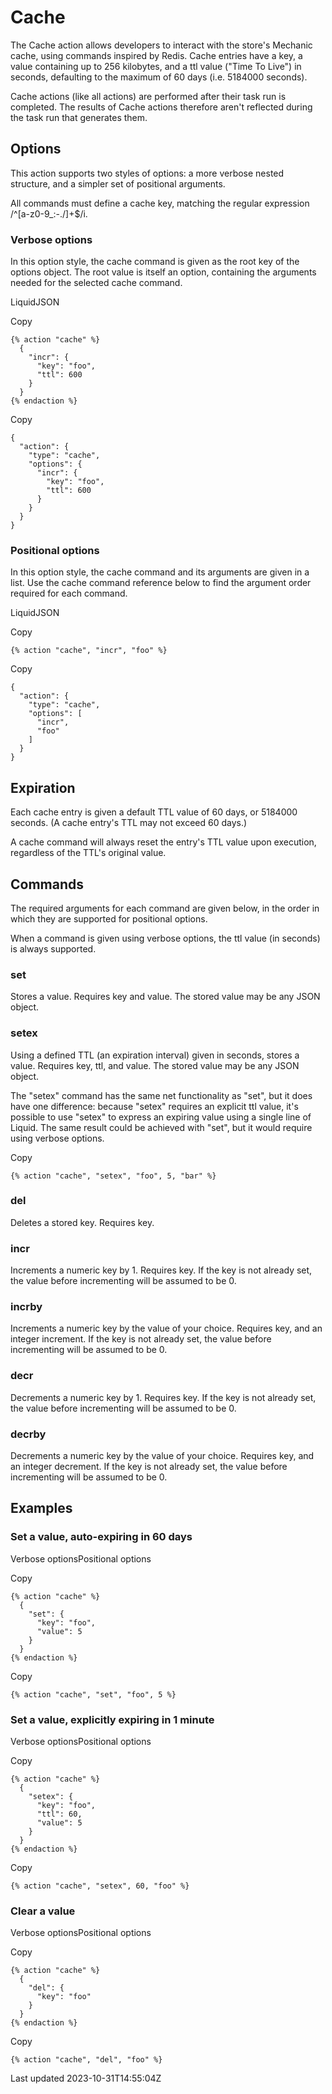 # Cache

The Cache action allows developers to interact with the store's Mechanic cache, using commands inspired by Redis. Cache entries have a key, a value containing up to 256 kilobytes, and a ttl value ("Time To Live") in seconds, defaulting to the maximum of 60 days (i.e. 5184000 seconds).

Cache actions (like all actions) are performed after their task run is completed. The results of Cache actions therefore aren't reflected during the task run that generates them.

## Options

This action supports two styles of options: a more verbose nested structure, and a simpler set of positional arguments.

All commands must define a cache key, matching the regular expression /^[a-z0-9\_:\-\.\/]+$/i.

### Verbose options

In this option style, the cache command is given as the root key of the options object. The root value is itself an option, containing the arguments needed for the selected cache command.

LiquidJSON

Copy

    {% action "cache" %}
      {
        "incr": {
          "key": "foo",
          "ttl": 600
        }
      }
    {% endaction %}

Copy

    {
      "action": {
        "type": "cache",
        "options": {
          "incr": {
            "key": "foo",
            "ttl": 600
          }
        }
      }
    }

### Positional options

In this option style, the cache command and its arguments are given in a list. Use the cache command reference below to find the argument order required for each command.

LiquidJSON

Copy

    {% action "cache", "incr", "foo" %}

Copy

    {
      "action": {
        "type": "cache",
        "options": [
          "incr",
          "foo"
        ]
      }
    }

## Expiration

Each cache entry is given a default TTL value of 60 days, or 5184000 seconds. (A cache entry's TTL may not exceed 60 days.)

A cache command will always reset the entry's TTL value upon execution, regardless of the TTL's original value.

## Commands

The required arguments for each command are given below, in the order in which they are supported for positional options.

When a command is given using verbose options, the ttl value (in seconds) is always supported.

### set

Stores a value. Requires key and value. The stored value may be any JSON object.

### setex

Using a defined TTL (an expiration interval) given in seconds, stores a value. Requires key, ttl, and value. The stored value may be any JSON object.

The "setex" command has the same net functionality as "set", but it does have one difference: because "setex" requires an explicit ttl value, it's possible to use "setex" to express an expiring value using a single line of Liquid. The same result could be achieved with "set", but it would require using verbose options.

Copy

    {% action "cache", "setex", "foo", 5, "bar" %}

### del

Deletes a stored key. Requires key.

### incr

Increments a numeric key by 1. Requires key. If the key is not already set, the value before incrementing will be assumed to be 0.

### incrby

Increments a numeric key by the value of your choice. Requires key, and an integer increment. If the key is not already set, the value before incrementing will be assumed to be 0.

### decr

Decrements a numeric key by 1. Requires key. If the key is not already set, the value before incrementing will be assumed to be 0.

### decrby

Decrements a numeric key by the value of your choice. Requires key, and an integer decrement. If the key is not already set, the value before incrementing will be assumed to be 0.

## Examples

### Set a value, auto-expiring in 60 days

Verbose optionsPositional options

Copy

    {% action "cache" %}
      {
        "set": {
          "key": "foo",
          "value": 5
        }
      }
    {% endaction %}

Copy

    {% action "cache", "set", "foo", 5 %}

### Set a value, explicitly expiring in 1 minute

Verbose optionsPositional options

Copy

    {% action "cache" %}
      {
        "setex": {
          "key": "foo",
          "ttl": 60,
          "value": 5
        }
      }
    {% endaction %}

Copy

    {% action "cache", "setex", 60, "foo" %}

### Clear a value

Verbose optionsPositional options

Copy

    {% action "cache" %}
      {
        "del": {
          "key": "foo"
        }
      }
    {% endaction %}

Copy

    {% action "cache", "del", "foo" %}

Last updated 2023-10-31T14:55:04Z